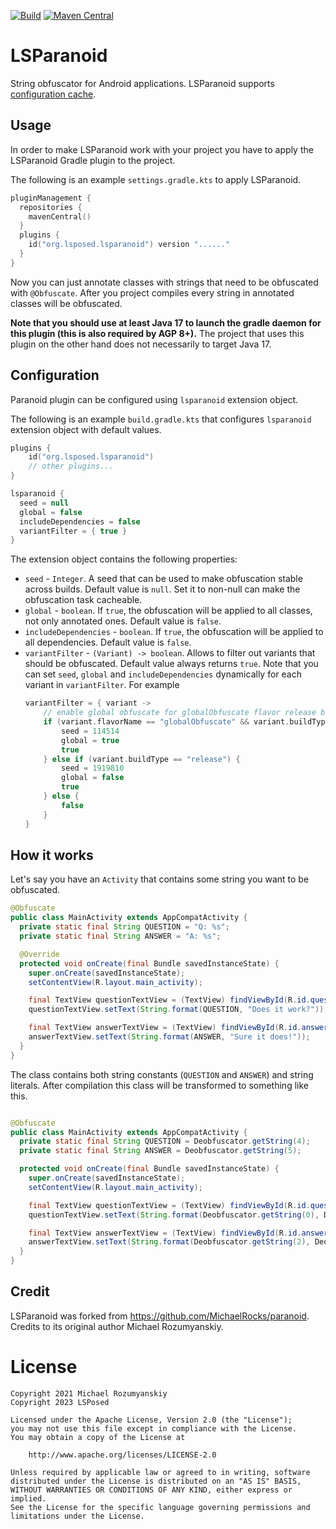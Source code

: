 [![Build](https://github.com/LSPosed/LSParanoid/actions/workflows/build.yml/badge.svg)](https://github.com/LSPosed/LSParanoid/actions/workflows/build.yml)
[![Maven Central](https://img.shields.io/maven-central/v/org.lsposed.lsparanoid/org.lsposed.lsparanoid.gradle.plugin)](https://central.sonatype.com/namespace/org.lsposed.lsparanoid)

LSParanoid
========

String obfuscator for Android applications. LSParanoid supports [configuration cache](https://docs.gradle.org/current/userguide/configuration_cache.html).

Usage
-----
In order to make LSParanoid work with your project you have to apply the LSParanoid Gradle plugin
to the project.

The following is an example `settings.gradle.kts` to apply LSParanoid.
```kotlin
pluginManagement {
  repositories {
    mavenCentral()
  }
  plugins {
    id("org.lsposed.lsparanoid") version "......"
  }
}
```

Now you can just annotate classes with strings that need to be obfuscated with `@Obfuscate`.
After you project compiles every string in annotated classes will be obfuscated.

**Note that you should use at least Java 17 to launch the gradle daemon for this plugin (this is also required by AGP 8+).**
The project that uses this plugin on the other hand does not necessarily to target Java 17.

Configuration
-------------
Paranoid plugin can be configured using `lsparanoid` extension object.

The following is an example `build.gradle.kts` that configures `lsparanoid` extension object with default values.
```kotlin
plugins {
    id("org.lsposed.lsparanoid")
    // other plugins...
}

lsparanoid {
  seed = null
  global = false
  includeDependencies = false
  variantFilter = { true }
}

```

The extension object contains the following properties:
- `seed` - `Integer`. A seed that can be used to make obfuscation stable across builds. Default value is `null`. Set it to non-null can make the obfuscation task cacheable.
- `global` - `boolean`. If `true`, the obfuscation will be applied to all classes, not only annotated ones. Default value is `false`.
- `includeDependencies` - `boolean`. If `true`, the obfuscation will be applied to all dependencies. Default value is `false`.
- `variantFilter` - `(Variant) -> boolean`. Allows to filter out variants that should be obfuscated. Default value always returns `true`. Note that you can set `seed`, `global` and `includeDependencies` dynamically for each variant in `variantFilter`. For example
    ```kotlin
    variantFilter = { variant -> 
        // enable global obfuscate for globalObfuscate flavor release build
        if (variant.flavorName == "globalObfuscate" && variant.buildType == "release") {
            seed = 114514
            global = true
            true
        } else if (variant.buildType == "release") {
            seed = 1919810
            global = false
            true
        } else {
            false
        }
    }
    ```

How it works
------------
Let's say you have an `Activity` that contains some string you want to be obfuscated.

```java
@Obfuscate
public class MainActivity extends AppCompatActivity {
  private static final String QUESTION = "Q: %s";
  private static final String ANSWER = "A: %s";

  @Override
  protected void onCreate(final Bundle savedInstanceState) {
    super.onCreate(savedInstanceState);
    setContentView(R.layout.main_activity);

    final TextView questionTextView = (TextView) findViewById(R.id.questionTextView);
    questionTextView.setText(String.format(QUESTION, "Does it work?"));

    final TextView answerTextView = (TextView) findViewById(R.id.answerTextView);
    answerTextView.setText(String.format(ANSWER, "Sure it does!"));
  }
}
```

The class contains both string constants (`QUESTION` and `ANSWER`) and string literals.
After compilation this class will be transformed to something like this.

```java

@Obfuscate
public class MainActivity extends AppCompatActivity {
  private static final String QUESTION = Deobfuscator.getString(4);
  private static final String ANSWER = Deobfuscator.getString(5);

  protected void onCreate(final Bundle savedInstanceState) {
    super.onCreate(savedInstanceState);
    setContentView(R.layout.main_activity);

    final TextView questionTextView = (TextView) findViewById(R.id.questionTextView);
    questionTextView.setText(String.format(Deobfuscator.getString(0), Deobfuscator.getString(1)));

    final TextView answerTextView = (TextView) findViewById(R.id.answerTextView);
    answerTextView.setText(String.format(Deobfuscator.getString(2), Deobfuscator.getString(3)));
  }
}

```

Credit
------
LSParanoid was forked from https://github.com/MichaelRocks/paranoid. Credits to its original author Michael Rozumyanskiy.

License
=======
    Copyright 2021 Michael Rozumyanskiy
    Copyright 2023 LSPosed

    Licensed under the Apache License, Version 2.0 (the "License");
    you may not use this file except in compliance with the License.
    You may obtain a copy of the License at

        http://www.apache.org/licenses/LICENSE-2.0

    Unless required by applicable law or agreed to in writing, software
    distributed under the License is distributed on an "AS IS" BASIS,
    WITHOUT WARRANTIES OR CONDITIONS OF ANY KIND, either express or implied.
    See the License for the specific language governing permissions and
    limitations under the License.
